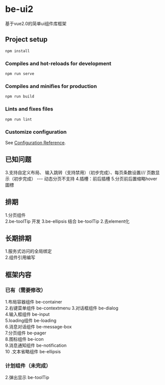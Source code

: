 # be-ui2
基于vue2.0的简单ui组件库框架
## Project setup
```
npm install
```

### Compiles and hot-reloads for development
```
npm run serve
```

### Compiles and minifies for production
```
npm run build
```

### Lints and fixes files
```
npm run lint
```

### Customize configuration
See [Configuration Reference](https://cli.vuejs.org/config/).

## 已知问题
3.支持自定义布局、 输入跳转（支持禁用）（初步完成）、每页条数设置/// 页数显示（初步完成） --- 动态分页不支持
4.插槽：前后插槽
5.分页前后置缩略hover 圖標
## 排期
1.分页组件  
2.be-toolTip 开发
3.be-ellipsis 结合 be-toolTip
2.去element化
## 长期排期
1.服务式访问的全局绑定  
2.组件引用编写
## 框架内容
### 已有（需要修改）
1.布局容器组件 be-container  
2.右键菜单组件 be-contextmenu
3.对话框组件   be-dialog  
4.输入框组件   be-input  
5.loading组件 be-loading  
6.消息对话组件 be-message-box  
7.分页组件 be-pager  
8.图标组件 be-icon  
9.消息通知组件 be-notification  
10 .文本省略组件 be-ellipsis
### 计划组件（未完成）
2.弹出显示 be-toolTip









